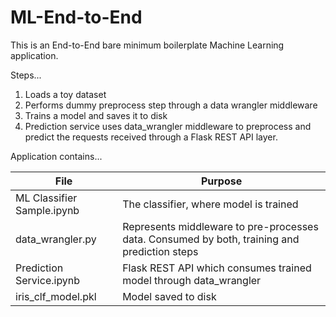 # ML-End-to-End

This is an End-to-End bare minimum boilerplate Machine Learning application.

Steps...
  1. Loads a toy dataset
  2. Performs dummy preprocess step through a data wrangler middleware
  3. Trains a model and saves it to disk
  4. Prediction service uses data_wrangler middleware to preprocess and predict the requests received through a Flask REST API layer.

Application contains...

  | File | Purpose |
  |------|---------|
  | ML Classifier Sample.ipynb | The classifier, where model is trained |
  | data_wrangler.py | Represents middleware to pre-processes data. Consumed by both, training and prediction steps | 
  | Prediction Service.ipynb | Flask REST API which consumes trained model through data_wrangler |
  | iris_clf_model.pkl | Model saved to disk |
